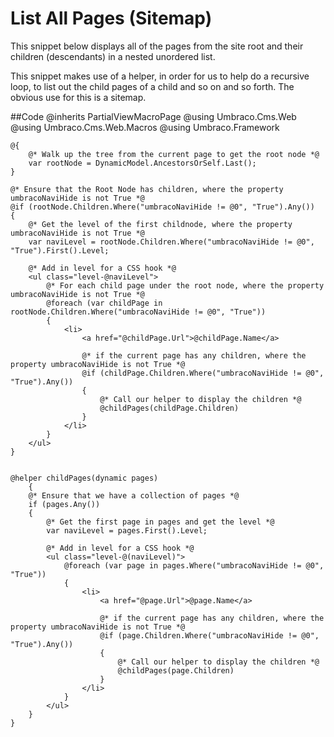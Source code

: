 # List All Pages (Sitemap)
This snippet below displays all of the pages from the site root and their children (descendants) in a nested unordered list.

This snippet makes use of a helper, in order for us to help do a recursive loop, to list out the child pages of a child and so on and so forth. The obvious use for this is a sitemap.

##Code 
    @inherits PartialViewMacroPage
    @using Umbraco.Cms.Web
    @using Umbraco.Cms.Web.Macros
    @using Umbraco.Framework
    
    @{    
        @* Walk up the tree from the current page to get the root node *@
        var rootNode = DynamicModel.AncestorsOrSelf.Last();
    }
    
    @* Ensure that the Root Node has children, where the property umbracoNaviHide is not True *@
    @if (rootNode.Children.Where("umbracoNaviHide != @0", "True").Any())
    {
        @* Get the level of the first childnode, where the property umbracoNaviHide is not True *@
        var naviLevel = rootNode.Children.Where("umbracoNaviHide != @0", "True").First().Level;
        
        @* Add in level for a CSS hook *@
        <ul class="level-@naviLevel">            
            @* For each child page under the root node, where the property umbracoNaviHide is not True *@
            @foreach (var childPage in rootNode.Children.Where("umbracoNaviHide != @0", "True"))
            {
                <li>
                    <a href="@childPage.Url">@childPage.Name</a>
    
                    @* if the current page has any children, where the property umbracoNaviHide is not True *@
                    @if (childPage.Children.Where("umbracoNaviHide != @0", "True").Any())
                    {                    
                        @* Call our helper to display the children *@
                        @childPages(childPage.Children)
                    }
                </li>
            }
        </ul>
    }
    
    
    @helper childPages(dynamic pages)
        {
        @* Ensure that we have a collection of pages *@
        if (pages.Any())
        {
            @* Get the first page in pages and get the level *@
            var naviLevel = pages.First().Level;
            
            @* Add in level for a CSS hook *@
            <ul class="level-@(naviLevel)">
                @foreach (var page in pages.Where("umbracoNaviHide != @0", "True"))
                {
                    <li>
                        <a href="@page.Url">@page.Name</a>
                        
                        @* if the current page has any children, where the property umbracoNaviHide is not True *@
                        @if (page.Children.Where("umbracoNaviHide != @0", "True").Any())
                        {                        
                            @* Call our helper to display the children *@
                            @childPages(page.Children)
                        }
                    </li>
                }
            </ul>
        }
    }